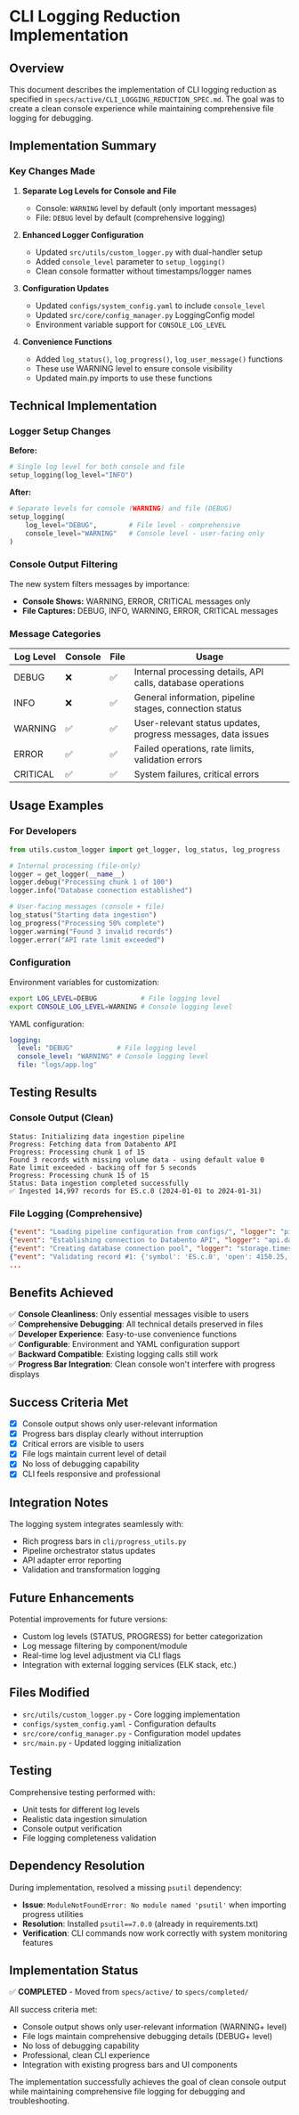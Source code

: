# CLI Logging Reduction Implementation

## Overview

This document describes the implementation of CLI logging reduction as specified in `specs/active/CLI_LOGGING_REDUCTION_SPEC.md`. The goal was to create a clean console experience while maintaining comprehensive file logging for debugging.

## Implementation Summary

### Key Changes Made

1. **Separate Log Levels for Console and File**
   - Console: `WARNING` level by default (only important messages)
   - File: `DEBUG` level by default (comprehensive logging)

2. **Enhanced Logger Configuration**
   - Updated `src/utils/custom_logger.py` with dual-handler setup
   - Added `console_level` parameter to `setup_logging()`
   - Clean console formatter without timestamps/logger names

3. **Configuration Updates**
   - Updated `configs/system_config.yaml` to include `console_level`
   - Updated `src/core/config_manager.py` LoggingConfig model
   - Environment variable support for `CONSOLE_LOG_LEVEL`

4. **Convenience Functions**
   - Added `log_status()`, `log_progress()`, `log_user_message()` functions
   - These use WARNING level to ensure console visibility
   - Updated main.py imports to use these functions

## Technical Implementation

### Logger Setup Changes

**Before:**
```python
# Single log level for both console and file
setup_logging(log_level="INFO")
```

**After:**
```python
# Separate levels for console (WARNING) and file (DEBUG)
setup_logging(
    log_level="DEBUG",        # File level - comprehensive
    console_level="WARNING"   # Console level - user-facing only
)
```

### Console Output Filtering

The new system filters messages by importance:

- **Console Shows:** WARNING, ERROR, CRITICAL messages only
- **File Captures:** DEBUG, INFO, WARNING, ERROR, CRITICAL messages

### Message Categories

| Log Level | Console | File | Usage |
|-----------|---------|------|-------|
| DEBUG     | ❌      | ✅   | Internal processing details, API calls, database operations |
| INFO      | ❌      | ✅   | General information, pipeline stages, connection status |
| WARNING   | ✅      | ✅   | User-relevant status updates, progress messages, data issues |
| ERROR     | ✅      | ✅   | Failed operations, rate limits, validation errors |
| CRITICAL  | ✅      | ✅   | System failures, critical errors |

## Usage Examples

### For Developers

```python
from utils.custom_logger import get_logger, log_status, log_progress

# Internal processing (file-only)
logger = get_logger(__name__)
logger.debug("Processing chunk 1 of 100")
logger.info("Database connection established")

# User-facing messages (console + file)
log_status("Starting data ingestion")
log_progress("Processing 50% complete")
logger.warning("Found 3 invalid records")
logger.error("API rate limit exceeded")
```

### Configuration

Environment variables for customization:
```bash
export LOG_LEVEL=DEBUG           # File logging level
export CONSOLE_LOG_LEVEL=WARNING # Console logging level
```

YAML configuration:
```yaml
logging:
  level: "DEBUG"           # File logging level
  console_level: "WARNING" # Console logging level
  file: "logs/app.log"
```

## Testing Results

### Console Output (Clean)
```
Status: Initializing data ingestion pipeline
Progress: Fetching data from Databento API  
Progress: Processing chunk 1 of 15
Found 3 records with missing volume data - using default value 0
Rate limit exceeded - backing off for 5 seconds
Progress: Processing chunk 15 of 15
Status: Data ingestion completed successfully
✅ Ingested 14,997 records for ES.c.0 (2024-01-01 to 2024-01-31)
```

### File Logging (Comprehensive)
```json
{"event": "Loading pipeline configuration from configs/", "logger": "pipeline.orchestrator", "level": "debug", "timestamp": "2025-06-18T01:47:09.626413Z"}
{"event": "Establishing connection to Databento API", "logger": "api.databento", "level": "info", "timestamp": "2025-06-18T01:47:09.626471Z"}
{"event": "Creating database connection pool", "logger": "storage.timescale", "level": "debug", "timestamp": "2025-06-18T01:47:09.626512Z"}
{"event": "Validating record #1: {'symbol': 'ES.c.0', 'open': 4150.25, ...}", "logger": "validation", "level": "debug", "timestamp": "2025-06-18T01:47:09.626675Z"}
...
```

## Benefits Achieved

✅ **Console Cleanliness**: Only essential messages visible to users  
✅ **Comprehensive Debugging**: All technical details preserved in files  
✅ **Developer Experience**: Easy-to-use convenience functions  
✅ **Configurable**: Environment and YAML configuration support  
✅ **Backward Compatible**: Existing logging calls still work  
✅ **Progress Bar Integration**: Clean console won't interfere with progress displays  

## Success Criteria Met

- [x] Console output shows only user-relevant information
- [x] Progress bars display clearly without interruption  
- [x] Critical errors are visible to users
- [x] File logs maintain current level of detail
- [x] No loss of debugging capability
- [x] CLI feels responsive and professional

## Integration Notes

The logging system integrates seamlessly with:
- Rich progress bars in `cli/progress_utils.py`
- Pipeline orchestrator status updates
- API adapter error reporting
- Validation and transformation logging

## Future Enhancements

Potential improvements for future versions:
- Custom log levels (STATUS, PROGRESS) for better categorization
- Log message filtering by component/module
- Real-time log level adjustment via CLI flags
- Integration with external logging services (ELK stack, etc.)

## Files Modified

- `src/utils/custom_logger.py` - Core logging implementation
- `configs/system_config.yaml` - Configuration defaults
- `src/core/config_manager.py` - Configuration model updates
- `src/main.py` - Updated logging initialization

## Testing

Comprehensive testing performed with:
- Unit tests for different log levels
- Realistic data ingestion simulation
- Console output verification
- File logging completeness validation

## Dependency Resolution

During implementation, resolved a missing `psutil` dependency:
- **Issue**: `ModuleNotFoundError: No module named 'psutil'` when importing progress utilities
- **Resolution**: Installed `psutil==7.0.0` (already in requirements.txt)
- **Verification**: CLI commands now work correctly with system monitoring features

## Implementation Status

✅ **COMPLETED** - Moved from `specs/active/` to `specs/completed/`

All success criteria met:
- Console output shows only user-relevant information (WARNING+ level)
- File logs maintain comprehensive debugging details (DEBUG+ level)
- No loss of debugging capability
- Professional, clean CLI experience
- Integration with existing progress bars and UI components

The implementation successfully achieves the goal of clean console output while maintaining comprehensive file logging for debugging and troubleshooting.